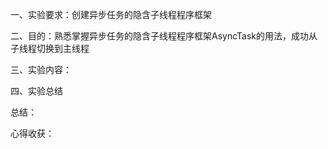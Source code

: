 一、实验要求：创建异步任务的隐含子线程程序框架

二、目的：熟悉掌握异步任务的隐含子线程程序框架AsyncTask的用法，成功从子线程切换到主线程

三、实验内容：

四、实验总结

总结：

心得收获：





